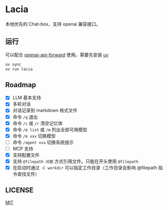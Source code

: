 # Lacia

本地优先的 Chat-box，支持 openai 兼容接口。

## 运行

可以配合 [openai-api-forward](https://github.com/yuekcc/openai-api-forward) 使用。需要先安装 [uv](https://github.com/astral-sh/uv)

```sh
uv sync
uv run lacia
```

## Roadmap

- [x] LLM 基本支持
- [x] 多轮对话
- [x] 对话记录到 markdown 格式文件
- [x] 命令 `/q` 退出
- [x] 命令 `/c` 或 `/r` 清空记忆体
- [x] 命令 `/m list` 或 `/m` 列出全部可用模型
- [x] 命令 `/m xxx` 切换模型
- [ ] 命令 `/agent xxx` 切换系统提示
- [ ] MCP 支持
- [x] 支持配置文件
- [x] 支持 `@filepath 问题` 方式引用文件。只能在开头使用 `@filepath`
- [x] 在启动时通过 `-C workdir` 可以指定工作目录（工作目录会影响 @filepath 指令查找文件）

## LICENSE

[MIT](LICENSE)
